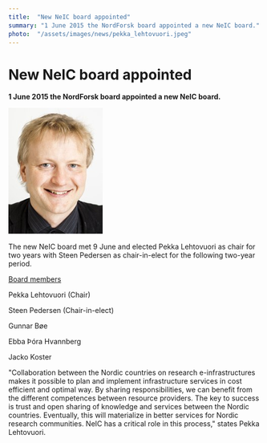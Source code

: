 ```yaml
---
title:  "New NeIC board appointed" 
summary: "1 June 2015 the NordForsk board appointed a new NeIC board."
photo:  "/assets/images/news/pekka_lehtovuori.jpeg"
---
```


New NeIC board appointed
========================

**1 June 2015 the NordForsk board appointed a new NeIC board.**

<img class="smallpic" src="/assets/images/news/pekka_lehtovuori.jpeg">

The new NeIC board met 9 June and elected Pekka Lehtovuori as chair for two years with Steen Pedersen as chair-in-elect for the following two-year period.

<a href="/about/organisation/board/">Board members</a>

Pekka Lehtovuori (Chair)

Steen Pedersen (Chair-in-elect)

Gunnar Bøe

Ebba Þóra Hvannberg

Jacko Koster

"Collaboration between the Nordic countries on research e-infrastructures makes it possible to plan and implement infrastructure services in cost efficient and optimal way. By sharing responsibilities, we can benefit from the different competences between resource providers. The key to success is trust and open sharing of knowledge and services between the Nordic countries. Eventually, this will materialize in better services for Nordic research communities. NeIC has a critical role in this process," states Pekka Lehtovuori.
